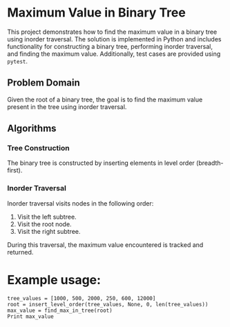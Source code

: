 # Maximum Value in Binary Tree

This project demonstrates how to find the maximum value in a binary tree using inorder traversal. The solution is implemented in Python and includes functionality for constructing a binary tree, performing inorder traversal, and finding the maximum value. Additionally, test cases are provided using `pytest`.

## Problem Domain

Given the root of a binary tree, the goal is to find the maximum value present in the tree using inorder traversal.

## Algorithms

### Tree Construction
The binary tree is constructed by inserting elements in level order (breadth-first).

### Inorder Traversal
Inorder traversal visits nodes in the following order: 
1. Visit the left subtree.
2. Visit the root node.
3. Visit the right subtree.

During this traversal, the maximum value encountered is tracked and returned.



# Example usage:
```
tree_values = [1000, 500, 2000, 250, 600, 12000]
root = insert_level_order(tree_values, None, 0, len(tree_values))
max_value = find_max_in_tree(root)
Print max_value
```
